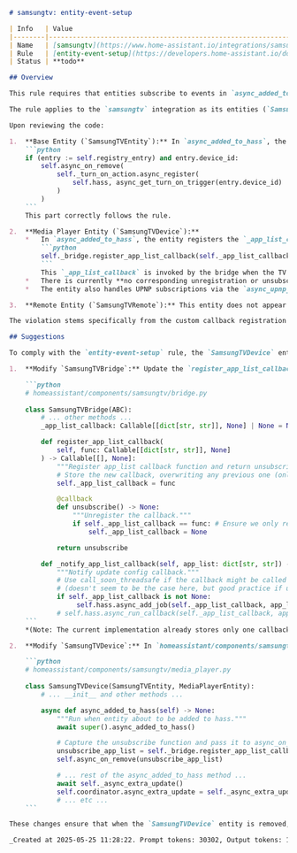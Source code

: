 ```markdown
# samsungtv: entity-event-setup

| Info   | Value                                                                    |
|--------|--------------------------------------------------------------------------|
| Name   | [samsungtv](https://www.home-assistant.io/integrations/samsungtv/) |
| Rule   | [entity-event-setup](https://developers.home-assistant.io/docs/core/integration-quality-scale/rules/entity-event-setup)                                                     |
| Status | **todo**                                                                 |

## Overview

This rule requires that entities subscribe to events in `async_added_to_hass` and unsubscribe in `async_will_remove_from_hass` to prevent memory leaks and ensure resources are correctly managed during the entity's lifecycle. The recommended pattern for managing unsubscribe callbacks is using `self.async_on_remove()`.

The rule applies to the `samsungtv` integration as its entities (`SamsungTVDevice`, `SamsungTVRemote`, inheriting from `SamsungTVEntity`) may subscribe to events from the underlying libraries or integration components.

Upon reviewing the code:

1.  **Base Entity (`SamsungTVEntity`):** In `async_added_to_hass`, the base entity registers a `PluggableAction` for the device's "turn on" trigger. This registration correctly uses `self.async_on_remove`:
    ```python
    if (entry := self.registry_entry) and entry.device_id:
        self.async_on_remove(
            self._turn_on_action.async_register(
                self.hass, async_get_turn_on_trigger(entry.device_id)
            )
        )
    ```
    This part correctly follows the rule.

2.  **Media Player Entity (`SamsungTVDevice`):**
    *   In `async_added_to_hass`, the entity registers the `_app_list_callback` method with the bridge:
        ```python
        self._bridge.register_app_list_callback(self._app_list_callback)
        ```
        This `_app_list_callback` is invoked by the bridge when the TV's app list is received via the websocket connection. This is a form of event subscription where the entity receives updates from the integration's communication layer.
    *   There is currently **no corresponding unregistration or unsubscribe** call for the `_app_list_callback` in `async_will_remove_from_hass`. The `SamsungTVBridge` class holds a reference to this callback (`self._app_list_callback`), and without unregistering, the `SamsungTVDevice` entity instance cannot be fully garbage collected after it is removed, leading to a potential memory leak.
    *   The entity also handles UPNP subscriptions via the `async_upnp_client` library in `_async_startup_dmr`. The `async_upnp_client` library manages its own subscription lifecycle, which is started in `async_added_to_hass` (via `_async_extra_update` which is called after `async_added_to_hass`) and shut down in `async_will_remove_from_hass` via the `_async_shutdown_dmr` method. This pattern of managing the library object's lifecycle is acceptable for libraries that handle internal subscriptions.

3.  **Remote Entity (`SamsungTVRemote`):** This entity does not appear to subscribe to any events directly within its lifecycle methods beyond what is handled by the base class and the `CoordinatorEntity` parent, which manages the coordinator listener. This part follows the rule.

The violation stems specifically from the custom callback registration for the app list in `SamsungTVDevice` without a corresponding unregistration. Therefore, the integration does not fully follow the rule.

## Suggestions

To comply with the `entity-event-setup` rule, the `SamsungTVDevice` entity's subscription to the app list callback needs to be properly managed using `self.async_on_remove()`.

1.  **Modify `SamsungTVBridge`:** Update the `register_app_list_callback` method in `homeassistant/components/samsungtv/bridge.py` to return an unsubscribe function. This function should remove the stored callback reference. A simple way is to store the callback in a list or directly, and the unsubscribe function clears it.

    ```python
    # homeassistant/components/samsungtv/bridge.py
    
    class SamsungTVBridge(ABC):
        # ... other methods ...
        _app_list_callback: Callable[[dict[str, str]], None] | None = None # Store a single callback

        def register_app_list_callback(
            self, func: Callable[[dict[str, str]], None]
        ) -> Callable[[], None]:
            """Register app_list callback function and return unsubscribe."""
            # Store the new callback, overwriting any previous one (only one entity per bridge)
            self._app_list_callback = func

            @callback
            def unsubscribe() -> None:
                """Unregister the callback."""
                if self._app_list_callback == func: # Ensure we only remove THIS callback
                    self._app_list_callback = None

            return unsubscribe

        def _notify_app_list_callback(self, app_list: dict[str, str]) -> None:
            """Notify update config callback."""
            # Use call_soon_threadsafe if the callback might be called from a thread
            # (doesn't seem to be the case here, but good practice if unsure)
            if self._app_list_callback is not None:
                 self.hass.async_add_job(self._app_list_callback, app_list) # Or hass.async_run_hass_job
            # self.hass.async_run_callback(self._app_list_callback, app_list) # Alternative for async callback
    ```
    *(Note: The current implementation already stores only one callback, so simply setting it to None in unsubscribe is sufficient if only one entity type registers this callback per bridge)*. If multiple entity types needed to register, a list would be necessary.

2.  **Modify `SamsungTVDevice`:** In `homeassistant/components/samsungtv/media_player.py`, update the `async_added_to_hass` method to capture the unsubscribe function and pass it to `self.async_on_remove`.

    ```python
    # homeassistant/components/samsungtv/media_player.py
    
    class SamsungTVDevice(SamsungTVEntity, MediaPlayerEntity):
        # ... __init__ and other methods ...

        async def async_added_to_hass(self) -> None:
            """Run when entity about to be added to hass."""
            await super().async_added_to_hass()

            # Capture the unsubscribe function and pass it to async_on_remove
            unsubscribe_app_list = self._bridge.register_app_list_callback(self._app_list_callback)
            self.async_on_remove(unsubscribe_app_list)

            # ... rest of the async_added_to_hass method ...
            await self._async_extra_update()
            self.coordinator.async_extra_update = self._async_extra_update
            # ... etc ...
    ```

These changes ensure that when the `SamsungTVDevice` entity is removed, the reference held by the bridge to its `_app_list_callback` is released, preventing memory leaks and adhering to the rule.

_Created at 2025-05-25 11:28:22. Prompt tokens: 30302, Output tokens: 1662, Total tokens: 34433_
